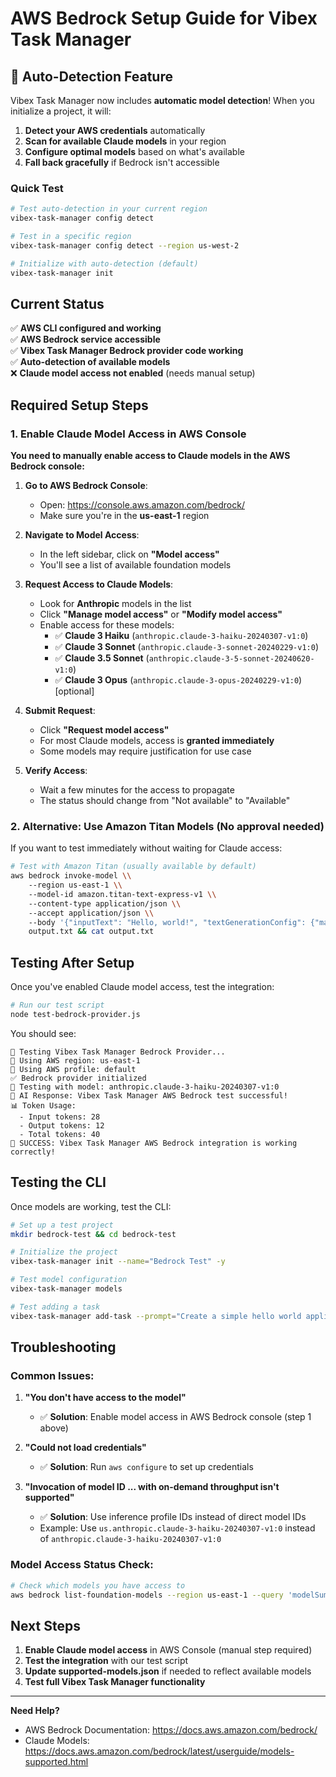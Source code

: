 # AWS Bedrock Setup Guide for Vibex Task Manager

## 🎯 Auto-Detection Feature

Vibex Task Manager now includes **automatic model detection**! When you initialize a project, it will:

1. **Detect your AWS credentials** automatically
2. **Scan for available Claude models** in your region
3. **Configure optimal models** based on what's available
4. **Fall back gracefully** if Bedrock isn't accessible

### Quick Test

```bash
# Test auto-detection in your current region
vibex-task-manager config detect

# Test in a specific region
vibex-task-manager config detect --region us-west-2

# Initialize with auto-detection (default)
vibex-task-manager init
```

## Current Status
✅ **AWS CLI configured and working**  
✅ **AWS Bedrock service accessible**  
✅ **Vibex Task Manager Bedrock provider code working**  
✅ **Auto-detection of available models**  
❌ **Claude model access not enabled** (needs manual setup)

## Required Setup Steps

### 1. Enable Claude Model Access in AWS Console

**You need to manually enable access to Claude models in the AWS Bedrock console:**

1. **Go to AWS Bedrock Console**:
   - Open: https://console.aws.amazon.com/bedrock/
   - Make sure you're in the **us-east-1** region

2. **Navigate to Model Access**:
   - In the left sidebar, click on **"Model access"**
   - You'll see a list of available foundation models

3. **Request Access to Claude Models**:
   - Look for **Anthropic** models in the list
   - Click **"Manage model access"** or **"Modify model access"**
   - Enable access for these models:
     - ✅ **Claude 3 Haiku** (`anthropic.claude-3-haiku-20240307-v1:0`)
     - ✅ **Claude 3 Sonnet** (`anthropic.claude-3-sonnet-20240229-v1:0`) 
     - ✅ **Claude 3.5 Sonnet** (`anthropic.claude-3-5-sonnet-20240620-v1:0`)
     - ✅ **Claude 3 Opus** (`anthropic.claude-3-opus-20240229-v1:0`) [optional]

4. **Submit Request**:
   - Click **"Request model access"**
   - For most Claude models, access is **granted immediately**
   - Some models may require justification for use case

5. **Verify Access**:
   - Wait a few minutes for the access to propagate
   - The status should change from "Not available" to "Available"

### 2. Alternative: Use Amazon Titan Models (No approval needed)

If you want to test immediately without waiting for Claude access:

```bash
# Test with Amazon Titan (usually available by default)
aws bedrock invoke-model \\
    --region us-east-1 \\
    --model-id amazon.titan-text-express-v1 \\
    --content-type application/json \\
    --accept application/json \\
    --body '{"inputText": "Hello, world!", "textGenerationConfig": {"maxTokenCount": 50}}' \\
    output.txt && cat output.txt
```

## Testing After Setup

Once you've enabled Claude model access, test the integration:

```bash
# Run our test script
node test-bedrock-provider.js
```

You should see:
```
🧪 Testing Vibex Task Manager Bedrock Provider...
📍 Using AWS region: us-east-1
👤 Using AWS profile: default
✅ Bedrock provider initialized
🔄 Testing with model: anthropic.claude-3-haiku-20240307-v1:0
📝 AI Response: Vibex Task Manager AWS Bedrock test successful!
📊 Token Usage:
  - Input tokens: 28
  - Output tokens: 12
  - Total tokens: 40
🎉 SUCCESS: Vibex Task Manager AWS Bedrock integration is working correctly!
```

## Testing the CLI

Once models are working, test the CLI:

```bash
# Set up a test project
mkdir bedrock-test && cd bedrock-test

# Initialize the project
vibex-task-manager init --name="Bedrock Test" -y

# Test model configuration
vibex-task-manager models

# Test adding a task
vibex-task-manager add-task --prompt="Create a simple hello world application"
```

## Troubleshooting

### Common Issues:

1. **"You don't have access to the model"**
   - ✅ **Solution**: Enable model access in AWS Bedrock console (step 1 above)

2. **"Could not load credentials"**
   - ✅ **Solution**: Run `aws configure` to set up credentials

3. **"Invocation of model ID ... with on-demand throughput isn't supported"**
   - ✅ **Solution**: Use inference profile IDs instead of direct model IDs
   - Example: Use `us.anthropic.claude-3-haiku-20240307-v1:0` instead of `anthropic.claude-3-haiku-20240307-v1:0`

### Model Access Status Check:

```bash
# Check which models you have access to
aws bedrock list-foundation-models --region us-east-1 --query 'modelSummaries[?contains(modelId, `claude`)].{ModelId:modelId,Name:modelName,Status:modelLifecycle.status}' --output table
```

## Next Steps

1. **Enable Claude model access** in AWS Console (manual step required)
2. **Test the integration** with our test script
3. **Update supported-models.json** if needed to reflect available models
4. **Test full Vibex Task Manager functionality**

---

**Need Help?**
- AWS Bedrock Documentation: https://docs.aws.amazon.com/bedrock/
- Claude Models: https://docs.aws.amazon.com/bedrock/latest/userguide/models-supported.html